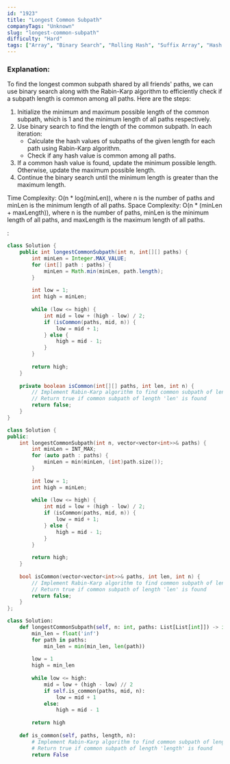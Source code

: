 ```yaml
---
id: "1923"
title: "Longest Common Subpath"
companyTags: "Unknown"
slug: "longest-common-subpath"
difficulty: "Hard"
tags: ["Array", "Binary Search", "Rolling Hash", "Suffix Array", "Hash Function"]
---
```


### Explanation:
To find the longest common subpath shared by all friends' paths, we can use binary search along with the Rabin-Karp algorithm to efficiently check if a subpath length is common among all paths. Here are the steps:
1. Initialize the minimum and maximum possible length of the common subpath, which is 1 and the minimum length of all paths respectively.
2. Use binary search to find the length of the common subpath. In each iteration:
   - Calculate the hash values of subpaths of the given length for each path using Rabin-Karp algorithm.
   - Check if any hash value is common among all paths.
3. If a common hash value is found, update the minimum possible length. Otherwise, update the maximum possible length.
4. Continue the binary search until the minimum length is greater than the maximum length.

Time Complexity: O(n * log(minLen)), where n is the number of paths and minLen is the minimum length of all paths.
Space Complexity: O(n * (minLen + maxLength)), where n is the number of paths, minLen is the minimum length of all paths, and maxLength is the maximum length of all paths.

:

```java
class Solution {
    public int longestCommonSubpath(int n, int[][] paths) {
        int minLen = Integer.MAX_VALUE;
        for (int[] path : paths) {
            minLen = Math.min(minLen, path.length);
        }
        
        int low = 1;
        int high = minLen;
        
        while (low <= high) {
            int mid = low + (high - low) / 2;
            if (isCommon(paths, mid, n)) {
                low = mid + 1;
            } else {
                high = mid - 1;
            }
        }
        
        return high;
    }
    
    private boolean isCommon(int[][] paths, int len, int n) {
        // Implement Rabin-Karp algorithm to find common subpath of length 'len'
        // Return true if common subpath of length 'len' is found
        return false;
    }
}
```

```cpp
class Solution {
public:
    int longestCommonSubpath(int n, vector<vector<int>>& paths) {
        int minLen = INT_MAX;
        for (auto path : paths) {
            minLen = min(minLen, (int)path.size());
        }
        
        int low = 1;
        int high = minLen;
        
        while (low <= high) {
            int mid = low + (high - low) / 2;
            if (isCommon(paths, mid, n)) {
                low = mid + 1;
            } else {
                high = mid - 1;
            }
        }
        
        return high;
    }
    
    bool isCommon(vector<vector<int>>& paths, int len, int n) {
        // Implement Rabin-Karp algorithm to find common subpath of length 'len'
        // Return true if common subpath of length 'len' is found
        return false;
    }
};
```

```python
class Solution:
    def longestCommonSubpath(self, n: int, paths: List[List[int]]) -> int:
        min_len = float('inf')
        for path in paths:
            min_len = min(min_len, len(path))
        
        low = 1
        high = min_len
        
        while low <= high:
            mid = low + (high - low) // 2
            if self.is_common(paths, mid, n):
                low = mid + 1
            else:
                high = mid - 1
        
        return high
    
    def is_common(self, paths, length, n):
        # Implement Rabin-Karp algorithm to find common subpath of length 'length'
        # Return true if common subpath of length 'length' is found
        return False
```